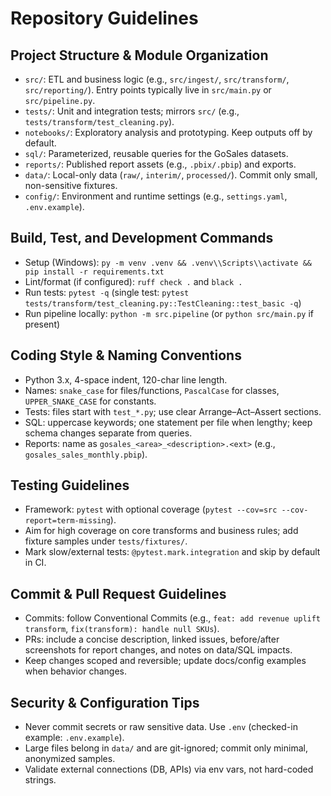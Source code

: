 # Repository Guidelines

## Project Structure & Module Organization
- `src/`: ETL and business logic (e.g., `src/ingest/`, `src/transform/`, `src/reporting/`). Entry points typically live in `src/main.py` or `src/pipeline.py`.
- `tests/`: Unit and integration tests; mirrors `src/` (e.g., `tests/transform/test_cleaning.py`).
- `notebooks/`: Exploratory analysis and prototyping. Keep outputs off by default.
- `sql/`: Parameterized, reusable queries for the GoSales datasets.
- `reports/`: Published report assets (e.g., `.pbix/.pbip`) and exports.
- `data/`: Local-only data (`raw/`, `interim/`, `processed/`). Commit only small, non-sensitive fixtures.
- `config/`: Environment and runtime settings (e.g., `settings.yaml`, `.env.example`).

## Build, Test, and Development Commands
- Setup (Windows): `py -m venv .venv && .venv\\Scripts\\activate && pip install -r requirements.txt`
- Lint/format (if configured): `ruff check .` and `black .`
- Run tests: `pytest -q` (single test: `pytest tests/transform/test_cleaning.py::TestCleaning::test_basic -q`)
- Run pipeline locally: `python -m src.pipeline` (or `python src/main.py` if present)

## Coding Style & Naming Conventions
- Python 3.x, 4-space indent, 120-char line length.
- Names: `snake_case` for files/functions, `PascalCase` for classes, `UPPER_SNAKE_CASE` for constants.
- Tests: files start with `test_*.py`; use clear Arrange–Act–Assert sections.
- SQL: uppercase keywords; one statement per file when lengthy; keep schema changes separate from queries.
- Reports: name as `gosales_<area>_<description>.<ext>` (e.g., `gosales_sales_monthly.pbip`).

## Testing Guidelines
- Framework: `pytest` with optional coverage (`pytest --cov=src --cov-report=term-missing`).
- Aim for high coverage on core transforms and business rules; add fixture samples under `tests/fixtures/`.
- Mark slow/external tests: `@pytest.mark.integration` and skip by default in CI.

## Commit & Pull Request Guidelines
- Commits: follow Conventional Commits (e.g., `feat: add revenue uplift transform`, `fix(transform): handle null SKUs`).
- PRs: include a concise description, linked issues, before/after screenshots for report changes, and notes on data/SQL impacts.
- Keep changes scoped and reversible; update docs/config examples when behavior changes.

## Security & Configuration Tips
- Never commit secrets or raw sensitive data. Use `.env` (checked-in example: `.env.example`).
- Large files belong in `data/` and are git-ignored; commit only minimal, anonymized samples.
- Validate external connections (DB, APIs) via env vars, not hard-coded strings.
